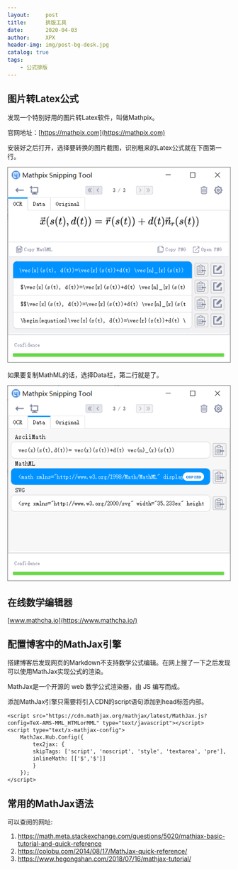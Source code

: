 ```yaml
---
layout:     post
title:      排版工具
date:       2020-04-03
author:     XPX
header-img: img/post-bg-desk.jpg
catalog: true
tags:
    - 公式排版
---
```


## 图片转Latex公式

发现一个特别好用的图片转Latex软件，叫做Mathpix。

官网地址：[https://mathpix.com](https://mathpix.com)

安装好之后打开，选择要转换的图片截图，识别粗来的Latex公式就在下面第一行。
<center>
    <img
    src="https://raw.githubusercontent.com/xjxpx/xjxpx.github.io/master/img/2020/04/typesetting-mathpix.png">
</center>

如果要复制MathML的话，选择Data栏，第二行就是了。

<center>
    <img
    src="https://raw.githubusercontent.com/xjxpx/xjxpx.github.io/master/img/2020/04/typesetting-mathpix1.png">
</center>

## 在线数学编辑器

[www.mathcha.io](https://www.mathcha.io/)

## 配置博客中的MathJax引擎
搭建博客后发现网页的Markdown不支持数学公式编辑。在网上搜了一下之后发现可以使用MathJax实现公式的渲染。

MathJax是一个开源的 web 数学公式渲染器，由 JS 编写而成。

添加MathJax引擎只需要将引入CDN的script语句添加到head标签内部。
```
<script src="https://cdn.mathjax.org/mathjax/latest/MathJax.js?config=TeX-AMS-MML_HTMLorMML" type="text/javascript"></script>
<script type="text/x-mathjax-config">
    MathJax.Hub.Config({
        tex2jax: {
        skipTags: ['script', 'noscript', 'style', 'textarea', 'pre'],
        inlineMath: [['$','$']]
        }
    });
</script>
```

## 常用的MathJax语法
可以查阅的网址:
1. https://math.meta.stackexchange.com/questions/5020/mathjax-basic-tutorial-and-quick-reference
2. https://colobu.com/2014/08/17/MathJax-quick-reference/
3. https://www.hegongshan.com/2018/07/16/mathjax-tutorial/